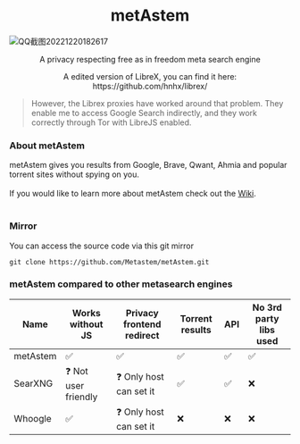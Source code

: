 <h1 align="center">metAstem</h1>

![QQ截图20221220182617](https://user-images.githubusercontent.com/110768529/208646294-6a41bc7c-f3c2-4352-bc88-95c550134fb5.png)


<p align="center">A privacy respecting free as in freedom meta search engine</p>

<p align="center">A edited version of LibreX, you can find it here: https://github.com/hnhx/librex/</p>

> However, the Librex proxies have worked around that problem. They enable me to access Google Search indirectly, and they work correctly through Tor with LibreJS enabled.
### About metAstem

metAstem gives you results from Google, Brave, Qwant, Ahmia and popular torrent sites without spying on you.
<br>
<br>
If you would like to learn more about metAstem check out the [Wiki](https://github.com/Metastem/metAstem/wiki).
<br>
<br>

### Mirror

You can access the source code via this git mirror
```
git clone https://github.com/Metastem/metAstem.git
```
### metAstem compared to other metasearch engines

| Name |  Works without JS | Privacy frontend redirect | Torrent results | API | No 3rd party libs used |
|-|-|-|-|-|-|
| metAstem | ✅ | ✅ | ✅ | ✅ | ✅ |
| SearXNG | ❓ Not user friendly | ❓ Only host can set it | ✅ | ✅ | ❌ |
| Whoogle | ✅ | ❓ Only host can set it | ❌ | ❌ | ❌ |
